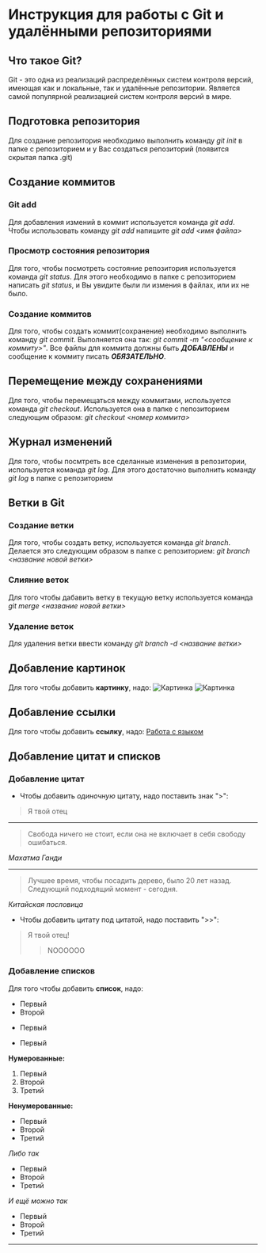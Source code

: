 # Инструкция для работы с Git и удалёнными репозиториями

## Что такое Git?
Git - это одна из реализаций распределённых систем контроля версий, имеющая как и локальные, так и удалённые репозитории. Является самой популярной реализацией систем контроля версий в мире.
## Подготовка репозитория
Для создание репозитория необходимо выполнить команду *git init*  в папке с репозиторием и у Вас создаться репозиторий (появится скрытая папка .git)

## Создание коммитов
### Git add
Для добавления измений в коммит используется команда *git add*. Чтобы использовать команду *git add* напишите *git add <имя файла>*

### Просмотр состояния репозитория
Для того, чтобы посмотреть состояние репозитория используется команда *git status*. Для этого необходимо в папке с репозиторием написать *git status*, и Вы увидите были ли измения в файлах, или их не было.

### Создание коммитов
Для того, чтобы создать коммит(сохранение) необходимо выполнить команду *git commit*. Выполняется она так: *git commit -m "<сообщение к коммиту>"*. Все файлы для коммита должны быть ***ДОБАВЛЕНЫ*** и сообщение к коммиту писать ***ОБЯЗАТЕЛЬНО***.

## Перемещение между сохранениями
Для того, чтобы перемещаться между коммитами, используется команда *git checkout*. Используется она в папке с пепозиторием следующим образом: *git checkout <номер коммита>*

## Журнал изменений
Для того, чтобы посмтреть все сделанные изменения в репозитории, используется команда *git log*. Для этого достаточно выполнить команду *git log* в папке с репозиторием

## Ветки в Git

### Создание ветки
Для того, чтобы создать ветку, используется команда *git branch*. Делается это следующим образом в папке с репозиторием: *git branch <название новой ветки>*

### Слияние веток
Для того чтобы дабавить ветку в текущую ветку используется команда *git merge <название новой ветки>*

### Удаление веток
Для удаления ветки ввести команду *git branch -d <название ветки>*

## Добавление картинок
Для того чтобы добавить **картинку**, надо:
![Картинка](https://img2.akspic.ru/previews/5/8/2/8/6/168285/168285-astronavt-risovanie-kosmos-kosmicheskoe_prostranstvo-multfilm-500x.jpg)
![Картинка](https://i.pinimg.com/736x/55/36/c8/5536c8edc514d16064a65f3e20d8e181.jpg)
## Добавление ссылки
Для того чтобы добавить **ссылку**, надо:
[Работа с языком](https://lifehacker.ru/chto-takoe-markdown/)

## Добавление цитат и списков

### Добавление цитат
* Чтобы добавить *одиночную* цитату, надо поставить знак ">":
>Я твой отец
---
>Свобода ничего не стоит, если она не включает в себя свободу ошибаться. 

*Махатма Ганди*

---
>Лучшее время, чтобы посадить дерево, было 20 лет назад. Следующий подходящий момент - сегодня.

*Китайская пословица*

* Чтобы добавить цитату под цитатой, надо поставить ">>":
>Я твой отец!
>>NOOOOOO

### Добавление списков
Для того чтобы добавить **список**, надо:
* Первый
* Второй
- Первый
+ Первый

**Нумерованные:**
1. Первый
2. Второй
3. Третий

**Ненумерованные:**
* Первый
* Второй
* Третий

*Либо так*
- Первый
- Второй
- Третий

*И ещё можно так*
+ Первый
+ Второй
+ Третий

---